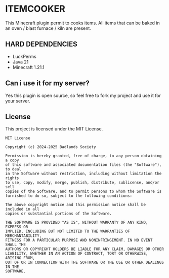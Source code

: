 # ITEMCOOKER
This Minecraft plugin permit to cooks items. All items that can be baked in an oven / blast furnace / kiln are present.

## HARD DEPENDENCIES
- LuckPerms
- Java 21
- Minecraft 1.21.1

## Can i use it for my server?
Yes this plugin is open source, so feel free to fork my project and use it for your server.

## License
This project is licensed under the MIT License.
```
MIT License

Copyright (c) 2024-2025 Badlands Society

Permission is hereby granted, free of charge, to any person obtaining a copy
of this software and associated documentation files (the "Software"), to deal
in the Software without restriction, including without limitation the rights
to use, copy, modify, merge, publish, distribute, sublicense, and/or sell
copies of the Software, and to permit persons to whom the Software is
furnished to do so, subject to the following conditions:

The above copyright notice and this permission notice shall be included in all
copies or substantial portions of the Software.

THE SOFTWARE IS PROVIDED "AS IS", WITHOUT WARRANTY OF ANY KIND, EXPRESS OR
IMPLIED, INCLUDING BUT NOT LIMITED TO THE WARRANTIES OF MERCHANTABILITY,
FITNESS FOR A PARTICULAR PURPOSE AND NONINFRINGEMENT. IN NO EVENT SHALL THE
AUTHORS OR COPYRIGHT HOLDERS BE LIABLE FOR ANY CLAIM, DAMAGES OR OTHER
LIABILITY, WHETHER IN AN ACTION OF CONTRACT, TORT OR OTHERWISE, ARISING FROM,
OUT OF OR IN CONNECTION WITH THE SOFTWARE OR THE USE OR OTHER DEALINGS IN THE
SOFTWARE.
```
